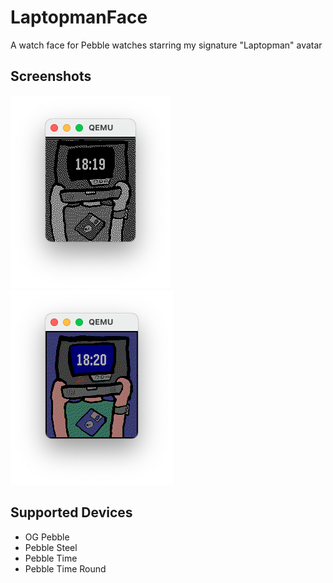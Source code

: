 # LaptopmanFace
A watch face for Pebble watches starring my signature "Laptopman" avatar

## Screenshots
![Mono](screenshots/mono.png)
![Color](screenshots/color.png)

## Supported Devices
- OG Pebble
- Pebble Steel
- Pebble Time
- Pebble Time Round
